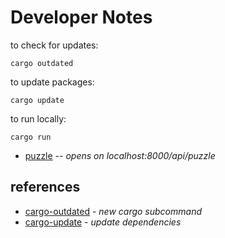 # Developer Notes

to check for updates:

```
cargo outdated
```

to update packages:

```
cargo update
```

to run locally:

```
cargo run
```
- [puzzle][puzzle-lh] -- _opens on localhost:8000/api/puzzle_


## references

- [cargo-outdated][out-dated] - _new cargo subcommand_
- [cargo-update][up-date] - _update dependencies_

[puzzle-lh]: https://localhost:8000/api/puzzle

[out-dated]: https://github.com/kbknapp/cargo-outdated
[up-date]: https://doc.rust-lang.org/cargo/commands/cargo-update.html
